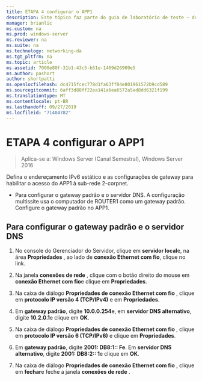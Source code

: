 ```yaml
---
title: ETAPA 4 configurar o APP1
description: Este tópico faz parte do guia de laboratório de teste – demonstre uma implantação multissite do DirectAccess para o Windows Server 2016
manager: brianlic
ms.custom: na
ms.prod: windows-server
ms.reviewer: na
ms.suite: na
ms.technology: networking-da
ms.tgt_pltfrm: na
ms.topic: article
ms.assetid: 7000e80f-31b1-43c5-b51e-1469d26909e5
ms.author: pashort
author: shortpatti
ms.openlocfilehash: dc4715fcec778d1fa63ff84e801961572b9cd589
ms.sourcegitcommit: 6aff3d88ff22ea141a6ea6572a5ad8dd6321f199
ms.translationtype: MT
ms.contentlocale: pt-BR
ms.lasthandoff: 09/27/2019
ms.locfileid: "71404782"
---
```

# <a name="step-4-configure-app1"></a>ETAPA 4 configurar o APP1

>Aplica-se a: Windows Server (Canal Semestral), Windows Server 2016

Defina o endereçamento IPv6 estático e as configurações de gateway para habilitar o acesso do APP1 à sub-rede 2-corpnet.  
  
- Para configurar o gateway padrão e o servidor DNS. A configuração multissite usa o computador de ROUTER1 como um gateway padrão. Configure o gateway padrão no APP1.  
  
## <a name="to-configure-the-default-gateway-and-dns-server"></a>Para configurar o gateway padrão e o servidor DNS  
  
1.  No console do Gerenciador do Servidor, clique em **servidor local**e, na área **Propriedades** , ao lado de **conexão Ethernet com fio**, clique no link.  
  
2.  Na janela **conexões de rede** , clique com o botão direito do mouse em **conexão Ethernet com fio**e clique em **Propriedades**.  
  
3.  Na caixa de diálogo **Propriedades de conexão Ethernet com fio** , clique em **protocolo IP versão 4 (TCP/IPv4)** e em **Propriedades**.  
  
4.  Em **gateway padrão**, digite **10.0.0.254**e, em **servidor DNS alternativo**, digite **10.2.0.1**e clique em **OK**.  
  
5.  Na caixa de diálogo **Propriedades de conexão Ethernet com fio** , clique em **protocolo IP versão 6 (TCP/IPv6)** e clique em **Propriedades**.  
  
6.  Em **gateway padrão**, digite **2001: DB8:1:: Fe**. Em **servidor DNS alternativo**, digite **2001: DB8:2:: 1**e clique em **OK**.  
  
7.  Na caixa de diálogo **Propriedades de conexão Ethernet com fio** , clique em **fechar**e feche a janela **conexões de rede** .  
  


